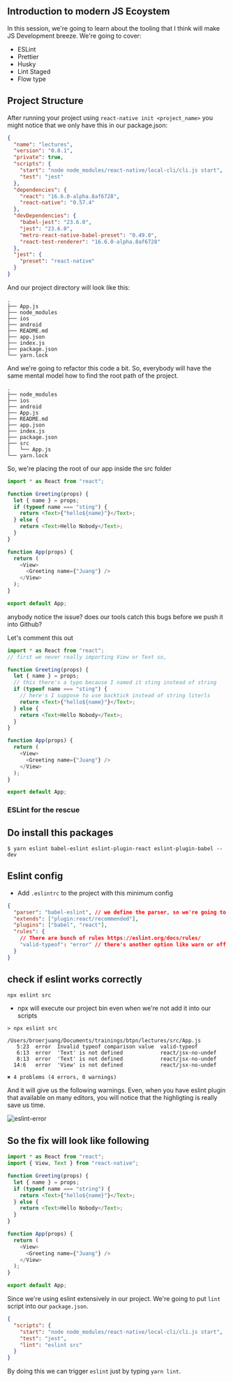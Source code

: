 ## Introduction to modern JS Ecoystem

In this session, we're going to learn about the tooling that I think will make JS Development breeze. We're going to cover:

- ESLint
- Prettier
- Husky
- Lint Staged
- Flow type

## Project Structure

After running your project using `react-native init <project_name>` you might notice that we only have this in our package.json:

```json
{
  "name": "lectures",
  "version": "0.0.1",
  "private": true,
  "scripts": {
    "start": "node node_modules/react-native/local-cli/cli.js start",
    "test": "jest"
  },
  "dependencies": {
    "react": "16.6.0-alpha.8af6728",
    "react-native": "0.57.4"
  },
  "devDependencies": {
    "babel-jest": "23.6.0",
    "jest": "23.6.0",
    "metro-react-native-babel-preset": "0.49.0",
    "react-test-renderer": "16.6.0-alpha.8af6728"
  },
  "jest": {
    "preset": "react-native"
  }
}
```

And our project directory will look like this:

```shell
.
├── App.js
├── node_modules
├── ios
├── android
├── README.md
├── app.json
├── index.js
├── package.json
└── yarn.lock
```

And we're going to refactor this code a bit. So, everybody will have the same mental model how to find the root path of the project.

```shell
.
├── node_modules
├── ios
├── android
├── App.js
├── README.md
├── app.json
├── index.js
├── package.json
├── src
│   └── App.js
└── yarn.lock
```

So, we're placing the root of our app inside the src folder

```js
import * as React from "react";

function Greeting(props) {
  let { name } = props;
  if (typeof name === "sting") {
    return <Text>{"hello${name}"}</Text>;
  } else {
    return <Text>Hello Nobody</Text>;
  }
}

function App(props) {
  return (
    <View>
      <Greeting name={"Juang"} />
    </View>
  );
}

export default App;
```

anybody notice the issue? does our tools catch this bugs before we push it into Github?

Let's comment this out

```js
import * as React from "react";
// first we never really importing View or Text so,

function Greeting(props) {
  let { name } = props;
  // this there's a typo because I named it sting instead of string
  if (typeof name === "sting") {
    // here's I suppose to use backtick instead of string literls
    return <Text>{"hello${name}"}</Text>;
  } else {
    return <Text>Hello Nobody</Text>;
  }
}

function App(props) {
  return (
    <View>
      <Greeting name={"Juang"} />
    </View>
  );
}

export default App;
```

### ESLint for the rescue

## Do install this packages

```shell
$ yarn eslint babel-eslint eslint-plugin-react eslint-plugin-babel --dev
```

## Eslint config

- Add `.eslintrc` to the project with this minimum config

```json
{
  "parser": "babel-eslint", // we define the parser, so we're going to use babel eslint for this case
  "extends": ["plugin:react/recommended"],
  "plugins": ["babel", "react"],
  "rules": {
    // There are bunch of rules https://eslint.org/docs/rules/
    "valid-typeof": "error" // there's another option like warn or off
  }
}
```

## check if eslint works correctly

```shell
npx eslint src
```

- npx will execute our project bin even when we're not add it into our scripts

```shell
> npx eslint src

/Users/broerjuang/Documents/trainings/btpn/lectures/src/App.js
   5:23  error  Invalid typeof comparison value  valid-typeof
   6:13  error  'Text' is not defined            react/jsx-no-undef
   8:13  error  'Text' is not defined            react/jsx-no-undef
  14:6   error  'View' is not defined            react/jsx-no-undef

✖ 4 problems (4 errors, 0 warnings)
```

And it will give us the following warnings. Even, when you have eslint plugin that available on many editors, you will notice that the highligting is really save us time.

![eslint-error](https://user-images.githubusercontent.com/7804066/48298632-03fe8d80-e4f3-11e8-9380-dbc26930ac5f.png)

## So the fix will look like following

```js
import * as React from "react";
import { View, Text } from "react-native";

function Greeting(props) {
  let { name } = props;
  if (typeof name === "string") {
    return <Text>{"hello${name}"}</Text>;
  } else {
    return <Text>Hello Nobody</Text>;
  }
}

function App(props) {
  return (
    <View>
      <Greeting name={"Juang"} />
    </View>
  );
}

export default App;
```

Since we're using eslint extensively in our project. We're going to put `lint` script into our `package.json`.

```json
{
  "scripts": {
    "start": "node node_modules/react-native/local-cli/cli.js start",
    "test": "jest",
    "lint": "eslint src"
  }
}
```

By doing this we can trigger `eslint` just by typing `yarn lint`.
